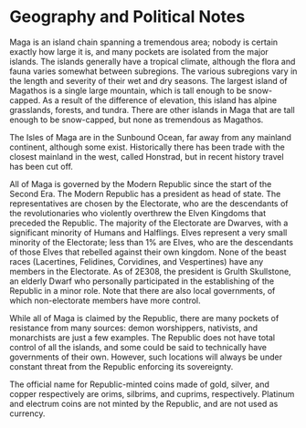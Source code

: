 Geography and Political Notes
=============================
Maga is an island chain spanning a tremendous area; nobody is certain exactly how large it is, and many pockets are isolated from the major islands. The islands generally have a tropical climate, although the flora and fauna varies somewhat between subregions. The various subregions vary in the length and severity of their wet and dry seasons. The largest island of Magathos is a single large mountain, which is tall enough to be snow-capped. As a result of the difference of elevation, this island has alpine grasslands, forests, and tundra. There are other islands in Maga that are tall enough to be snow-capped, but none as tremendous as Magathos.

The Isles of Maga are in the Sunbound Ocean, far away from any mainland continent, although some exist. Historically there has been trade with the closest mainland in the west, called Honstrad, but in recent history travel has been cut off.

All of Maga is governed by the Modern Republic since the start of the Second Era. The Modern Republic has a president as head of state. The representatives are chosen by the Electorate, who are the descendants of the revolutionaries who violently overthrew the Elven Kingdoms that preceded the Republic. The majority of the Electorate are Dwarves, with a significant minority of Humans and Halflings. Elves represent a very small minority of the Electorate; less than 1% are Elves, who are the descendants of those Elves that rebelled against their own kingdom. None of the beast races (Lacertines, Felidines, Corvidines, and Vespertines) have any members in the Electorate. As of 2E308, the president is Grulth Skullstone, an elderly Dwarf who personally participated in the establishing of the Republic in a minor role. Note that there are also local governments, of which non-electorate members have more control.

While all of Maga is claimed by the Republic, there are many pockets of resistance from many sources: demon worshippers, nativists, and monarchists are just a few examples. The Republic does not have total control of all the islands, and some could be said to technically have governments of their own. However, such locations will always be under constant threat from the Republic enforcing its sovereignty.

The official name for Republic-minted coins made of gold, silver, and copper respectively are orims, silbrims, and cuprims, respectively. Platinum and electrum coins are not minted by the Republic, and are not used as currency.
